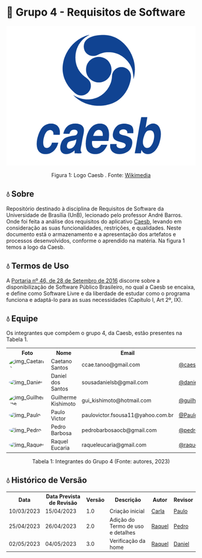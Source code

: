 # :potable_water: Grupo 4 - Requisitos de Software

<div align="center">
    <img src= "docs/assets/imagens/logo-azul.png"/>
    <p> Figura 1: Logo Caesb . Fonte: <a href="https://upload.wikimedia.org/wikipedia/commons/6/63/Logo-Caesb-Vertical-png.png">Wikimedia</a></p> 
</div>

## :droplet: Sobre

Repositório destinado à disciplina de Requisitos de Software da Universidade de Brasília (UnB), lecionado pelo professor André Barros. Onde foi feita a análise dos requisitos do aplicativo [Caesb](https://play.google.com/store/apps/details?id=br.gov.df.caesb.mobile), levando em consideração as suas funcionalidades, restrições, e qualidades. Neste documento está o armazenamento e a apresentação dos artefatos e processos desenvolvidos, conforme o aprendido na matéria. Na figura 1 temos a logo da Caesb.

## :droplet: Termos de Uso
A [Portaria nº 46, de 28 de Setembro de 2016](https://www.in.gov.br/web/dou/-/portaria-n-46-de-28-de-setembro-de-2016-24213768) discorre sobre a disponibilização de Software Público Brasileiro, no qual a Caesb se encaixa, e define como Software Livre e da liberdade de estudar como o programa funciona e adaptá-lo para as suas necessidades (Capítulo I, Art 2º, IX).


## :droplet: Equipe
Os integrantes que compõem o grupo 4, da Caesb, estão presentes na Tabela 1.
<div align="center">
    <table>
    <tr>
        <th>Foto</th>
        <th>Nome</th>
        <th>Email</th>
        <th>GitHub</th>
    </tr>
    <tr>
        <td><img alt="img_Caetano" src="https://avatars.githubusercontent.com/u/22137470?v=4" style="border-radius:50%" width="100"></td>
        <td>Caetano Santos</td>
        <td>ccae.tanoo@gmail.com</td>
        <td><a href="https://github.com/caeslucio">@caeslucio</a></td>
    </tr>
    <tr>
        <td><img alt="img_Daniel" src="https://avatars.githubusercontent.com/u/95941136?v=4" style="border-radius:50%" width="100"></td>
        <td>Daniel dos Santos</td>
        <td>sousadanielsb@gmail.com</td>
        <td><a href="https://github.com/daniel-de-sousa">@daniel-de-sousa</a></td>
    </tr>
    <tr>
        <td><img alt="img_Guilherme" src="https://avatars.githubusercontent.com/u/104849205?v=4" style="border-radius:50%" width="100"></td>
        <td>Guilherme Kishimoto</td>
        <td>gui_kishimoto@hotmail.com</td>
        <td><a href="https://github.com/guilhermekishimoto">@guilhermekishimoto</a></td>
    </tr>
    <tr>
        <td><img alt="img_Paulo" src="https://avatars.githubusercontent.com/u/98675541?v=4" style="border-radius:50%" width="100"></td>
        <td>Paulo Victor</td>
        <td>paulovictor.fsousa11@yahoo.com.br</td>
        <td><a href="https://github.com/PauloVictorFS">@PauloVictorFS</a></td>
    </tr>
    <tr>
        <td><img alt="img_Pedro" src="https://avatars.githubusercontent.com/u/78980796?v=4" style="border-radius:50%" width="100"></td>
        <td>Pedro Barbosa</td>
        <td>pedrobarbosaocb@gmail.com</td>
        <td><a href="https://github.com/pedrobarbosaocb">@pedrobarbosaocb</a></td>
    </tr>
    <tr>
        <td><img alt="img_Raquel" src="https://avatars.githubusercontent.com/u/81540491?v=4" style="border-radius:50%" width="100"></td>
        <td>Raquel Eucaria</td>
        <td>raqueleucaria@gmail.com</td>
        <td><a href="https://github.com/raqueleucaria">@raqueleucaria</a></td>
    </tr>
    </table>
    <p>Tabela 1: Integrantes do Grupo 4 (Fonte: autores, 2023)</p>
</div>

## :droplet: Histórico de Versão
<div align="center">
    <table>
    <tr>
        <th>Data</th>
        <th>Data Prevista de Revisão</th>
        <th>Versão</th>
        <th>Descrição</th>
        <th>Autor</th>
        <th>Revisor</th>
    </tr>
    <tr>
        <td>10/03/2023</td>
        <td>15/04/2023</td>
        <td>1.0</td>
        <td>Criação inicial</td>
        <td><a href="https://github.com/ccarlaa">Carla</a></td>
        <td><a href="https://github.com/PauloVictorFS">Paulo</a></td>
    </tr>
    <tr>
        <td>25/04/2023</td>
        <td>26/04/2023</td>
        <td>2.0</td>
        <td>Adição do Termo de uso e detalhes</td>
        <td><a href="https://github.com/raqueleucaria">Raquel</a></td>
        <td><a href="https://github.com/pedrobarbosaocb">Pedro</a></td>
    </tr>
    <tr>
        <td>02/05/2023</td>
        <td>04/05/2023</td>
        <td>3.0</td>
        <td>Verificação da home</td>
        <td><a href="https://github.com/raqueleucaria">Raquel</a></td>
        <td><a href="https://github.com/daniel-de-sousa">Daniel</a></td>
    </tr>
    </table>


</div>